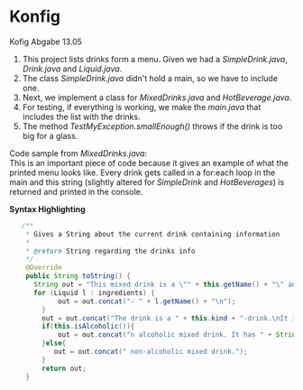# Konfig
Kofig Abgabe 13.05

1. This project lists drinks form a menu. Given we had a *SimpleDrink.java*, *Drink.java* and *Liquid.java*.
2. The class *SimpleDrink.java* didn't hold a main, so we have to include one.
3. Next, we implement a class for *MixedDrinks.java* and *HotBeverage.java*.
4. For testing, if everything is working, we make the *main.java* that includes the list with the drinks.
5. The method *TestMyException.smallEnough()* throws if the drink is too big for a glass.


Code sample from *MixedDrinks.java*:\
This is an important piece of code because it gives an example of what the printed menu looks like. Every drink gets called in a for:each loop in the main and this string (slightly altered for *SimpleDrink* and *HotBeverages*) is returned and printed in the console.

**Syntax Highlighting**

```java
   /**
    * Gives a String about the current drink containing information
    *
    * @return String regarding the drinks info
    */
    @Override
    public String toString() { 
      String out = "This mixed drink is a \"" + this.getName() + "\" and has the following ingredients:\n"; 
      for (Liquid l : ingredients) { 
            out = out.concat("- " + l.getName() + "\n");
        }
        out = out.concat("The drink is a " + this.kind + "-drink.\nIt is served with a " + this.decoration + ".\nThis is a");
        if(this.isAlcoholic()){
            out = out.concat("n alcoholic mixed drink. It has " + String.format("%.2f", getAlcoholPercent()) + "% alcohol in it.");
        }else{
           out = out.concat(" non-alcoholic mixed drink.");
        }
        return out;
    }
